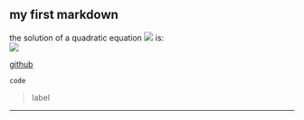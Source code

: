 ## my first markdown ##

the solution of a quadratic equation ![][1]  is:  
![][2]

[github](www.github.com)  

`code`  

>label  

*****  
[1]: http://latex.codecogs.com/gif.latex?\ax^2+bx+c=0  
[2]: http://latex.codecogs.com/gif.latex?\x=\\frac{-b\\pm\\sqrt{b^2-4ac}}{2a}  
